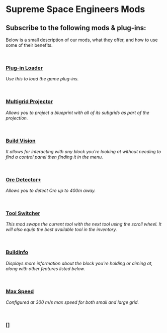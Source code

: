 # **Supreme Space Engineers Mods**

## Subscribe to the following mods & plug-ins:

Below is a small description of our mods, what they offer, and how to use some of their benefits.

<br>

### [Plug-in Loader](https://steamcommunity.com/workshop/filedetails/?id=2407984968)
_Use this to load the game plug-ins._

<br>

### [Multigrid Projector](https://steamcommunity.com/workshop/filedetails/?id=2415983416)
_Allows you to project a blueprint with all of its subgrids as part of the projection._

<br>

### [Build Vision](https://steamcommunity.com/sharedfiles/filedetails/?id=1697184408)
_It allows for interacting with any block you're looking at without needing to find a control panel then finding it in the menu._

<br>

### [Ore Detector+](https://steamcommunity.com/sharedfiles/filedetails/?id=1973825674)
_Allows you to detect Ore up to 400m away._

<br>

### [Tool Switcher](https://steamcommunity.com/sharedfiles/filedetails/?id=2211605465)
_This mod swaps the current tool with the next tool using the scroll wheel. It will also equip the best available tool in the inventory._

<br>

### [BuildInfo](https://steamcommunity.com/sharedfiles/filedetails/?id=514062285)
_Displays more information about the block you're holding or aiming at, along with other features listed below._

<br>

### [Max Speed](https://steamcommunity.com/sharedfiles/filedetails/?id=599536562)
_Configured at 300 m/s max speed for both small and large grid._

<br>

### []